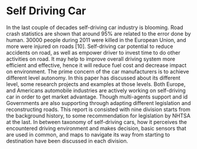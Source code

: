 # Self Driving Car
In the last couple of decades self-driving car industry is blooming. Road crash statistics are shown that around 95% are related to the error done by human. 30000 people during 2011 were killed in the European Union, and more were injured on roads [10]. Self-driving car potential to reduce accidents on road, as well as empower driver to invest time to do other activities on road. It may help to improve overall driving system more efficient and
effective, hence it will reduce fuel cost and decrease impact on environment.
The prime concern of the car manufacturers is to achieve different level autonomy. In
this paper has discussed about its different level, some research projects and examples at
those levels. Both Europe, and Americans automobile industries are actively working on
self-driving car in order to get market advantage. Though multi-agents support and id
Governments are also supporting through adapting different legislation and reconstructing
roads.
This report is consisted with nine division starts from the background history, to some
recommendation for legislation by NHTSA at the last. In between taxonomy of self-driving
cars, how it perceives the encountered driving environment and makes decision, basic
sensors that are used in common, and maps to navigate its way from starting to destination
have been discussed in each division.
